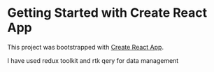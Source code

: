 # Getting Started with Create React App

This project was bootstrapped with [Create React App](https://github.com/facebook/create-react-app).

I have used redux toolkit and rtk qery for data management 

